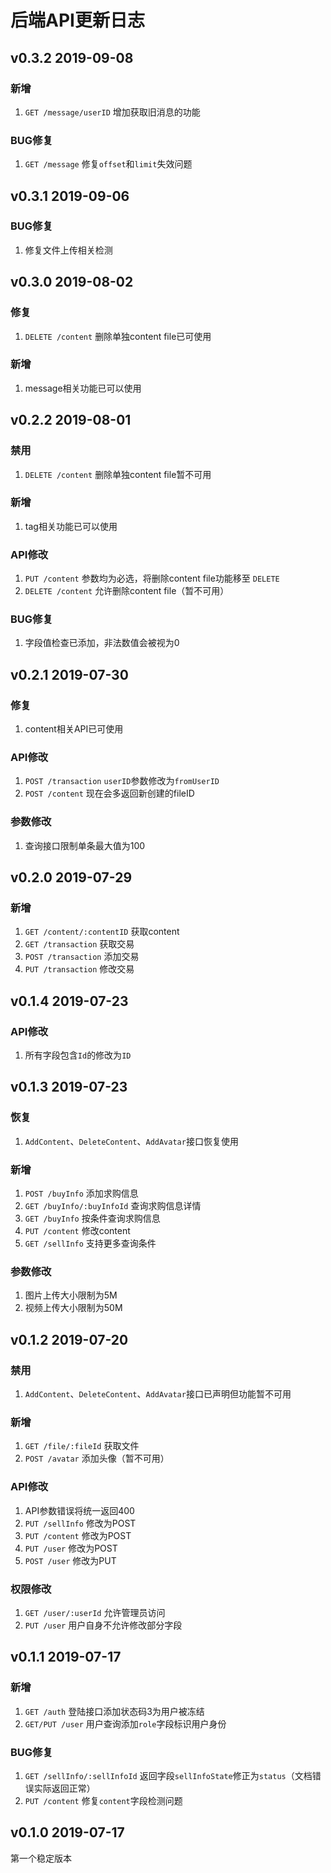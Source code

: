 # 后端API更新日志
## v0.3.2 2019-09-08
### 新增
1. `GET /message/userID` 增加获取旧消息的功能

### BUG修复
1. `GET /message` 修复`offset`和`limit`失效问题

## v0.3.1 2019-09-06
### BUG修复
1. 修复文件上传相关检测

## v0.3.0 2019-08-02
### 修复
1. `DELETE /content` 删除单独content file已可使用

### 新增
1. message相关功能已可以使用

## v0.2.2 2019-08-01
### 禁用
1. `DELETE /content` 删除单独content file暂不可用

### 新增
1. tag相关功能已可以使用

### API修改
1. `PUT /content` 参数均为必选，将删除content file功能移至 `DELETE`
2. `DELETE /content` 允许删除content file（暂不可用）

### BUG修复
1. 字段值检查已添加，非法数值会被视为0

## v0.2.1 2019-07-30
### 修复
1. content相关API已可使用

### API修改
1. `POST /transaction` `userID`参数修改为`fromUserID`
2. `POST /content` 现在会多返回新创建的fileID

### 参数修改
1. 查询接口限制单条最大值为100

## v0.2.0 2019-07-29
### 新增
1. `GET /content/:contentID` 获取content
2. `GET /transaction` 获取交易
3. `POST /transaction` 添加交易
4. `PUT /transaction` 修改交易

## v0.1.4 2019-07-23
### API修改
1. 所有字段包含`Id`的修改为`ID`

## v0.1.3 2019-07-23
### 恢复
1. `AddContent`、`DeleteContent`、`AddAvatar`接口恢复使用

### 新增
1. `POST /buyInfo` 添加求购信息
2. `GET /buyInfo/:buyInfoId` 查询求购信息详情
3. `GET /buyInfo` 按条件查询求购信息
4. `PUT /content` 修改content
5. `GET /sellInfo` 支持更多查询条件

### 参数修改
1. 图片上传大小限制为5M
2. 视频上传大小限制为50M

## v0.1.2 2019-07-20
### 禁用
1. `AddContent`、`DeleteContent`、`AddAvatar`接口已声明但功能暂不可用

### 新增
1. `GET /file/:fileId` 获取文件
2. `POST /avatar` 添加头像（暂不可用）

### API修改
1. API参数错误将统一返回400
2. `PUT /sellInfo` 修改为POST
3. `PUT /content` 修改为POST
4. `PUT /user` 修改为POST
5. `POST /user` 修改为PUT

### 权限修改
1. `GET /user/:userId` 允许管理员访问
2. `PUT /user` 用户自身不允许修改部分字段

## v0.1.1 2019-07-17
### 新增
1. `GET /auth` 登陆接口添加状态码3为用户被冻结
2. `GET/PUT /user` 用户查询添加`role`字段标识用户身份

### BUG修复
1. `GET /sellInfo/:sellInfoId` 返回字段`sellInfoState`修正为`status`（文档错误实际返回正常）
2. `PUT /content` 修复`content`字段检测问题

## v0.1.0 2019-07-17
第一个稳定版本